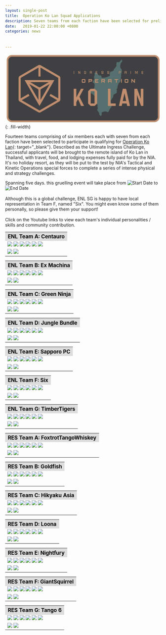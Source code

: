 ```yaml
---
layout: single-post
title:  Operation Ko Lan Squad Applications
description: Seven teams from each faction have been selected for preliminaries.
date:   2019-01-22 22:00:00 +0800
categories: news


---
```

<style type="text/css">
.top {
  margin-bottom: 10px;
  background: #f3f3f3;
  padding: 12px 15px;
}
.top h5 {
  font-size: 1rem;
}
.top .value {
  font-style: italic;
  font-size: 0.9em;
}
</style>

![Operation Ko Lan](/assets/images/news/operation_ko_lan.jpg){: .fill-width}

Fourteen teams comprising of six members each with seven from each faction have been selected to participate in qualifying for [Operation Ko Lan](https://events.ingress.com/operationkolan){: target="_blank"}. 
Described as the Ultimate Ingress Challenge, successful applicants will be brought to the remote island of Ko Lan in Thailand, with travel, food, and lodging expenses fully paid for by the NIA. 
It's no holiday resort, as they will be put to the test by NIA's Tactical and Kinetic Operations special forces to complete a series of intense physical and strategy challenges. 

Spanning five days. this gruelling event will take place from ![Start Date](https://img.shields.io/badge/7:00am-11%20Apr%202019-orange.svg) to ![End Date](https://img.shields.io/badge/10:00pm-15%20Apr%202019-orange.svg)
<br/><br/>
Although this is a global challenge, ENL SG is happy to have local representation in Team F, named "Six". You might even know some of them personally, so please give them your support!
<br/><br/>
Click on the Youtube links to view each team's individual personalities / skills and community contribution. 

<table class="table table-sm">
<tbody>
  <tr>
  <th colspan="5" style="font-size: 1.2em;background:#ddd;color:black;">ENL Team A: Centauro</th>
  </tr>
    <tr>
      <td>
<img src="https://img.shields.io/badge/ENL-yazminqc-limegreen.svg">
<img src="https://img.shields.io/badge/ENL-BlueThug-limegreen.svg">
<img src="https://img.shields.io/badge/ENL-MelyGG-limegreen.svg">
<img src="https://img.shields.io/badge/ENL-MK1310s-limegreen.svg">
<img src="https://img.shields.io/badge/ENL-suy-limegreen.svg">
<img src="https://img.shields.io/badge/ENL-TheGuySmiling-limegreen.svg"> 
</td></tr><tr><td>
<a href="https://youtu.be/KTXuC-CNxlE" target="_blank"><img src="https://img.shields.io/badge/youtube-Individual%20personalities%20and%20skills-FF0000.svg?logo=youtube&logoColor=FF0000"></a>
<a href="https://youtu.be/O1qM9X5o4mQ" target="_blank"><img src="https://img.shields.io/badge/youtube-Community%20Contribution-FF0000.svg?logo=youtube&logoColor=FF0000"></a>
      </td>
    </tr>
</tbody>
</table>

<table class="table table-sm">
<tbody>
  <tr>
  <th colspan="5" style="font-size: 1.2em;background:#ddd;color:black;">ENL Team B: Ex Machina</th>
  </tr>
    <tr>
      <td>
<img src="https://img.shields.io/badge/ENL-RoselessThorn-limegreen.svg">
<img src="https://img.shields.io/badge/ENL-darknyght00-limegreen.svg">
<img src="https://img.shields.io/badge/ENL-AsunaYui-limegreen.svg">
<img src="https://img.shields.io/badge/ENL-Magnus09-limegreen.svg">
<img src="https://img.shields.io/badge/ENL-0xH3XLUTHOR-limegreen.svg">
<img src="https://img.shields.io/badge/ENL-wrenchflats-limegreen.svg"> 
</td></tr><tr><td>
<a href="https://youtu.be/xFn6vzppT4E" target="_blank"><img src="https://img.shields.io/badge/youtube-Individual%20personalities%20and%20skills-FF0000.svg?logo=youtube&logoColor=FF0000"></a>
<a href="https://youtu.be/x4XMTmQkunM" target="_blank"><img src="https://img.shields.io/badge/youtube-Community%20Contribution-FF0000.svg?logo=youtube&logoColor=FF0000"></a>
      </td>
    </tr>
</tbody>
</table>

<table class="table table-sm">
<tbody>
  <tr>
  <th colspan="5" style="font-size: 1.2em;background:#ddd;color:black;">ENL Team C: Green Ninja</th>
  </tr>
    <tr>
      <td>
<img src="https://img.shields.io/badge/ENL-wucifer-limegreen.svg">
<img src="https://img.shields.io/badge/ENL-mameone-limegreen.svg">
<img src="https://img.shields.io/badge/ENL-pincushion1-limegreen.svg">
<img src="https://img.shields.io/badge/ENL-maniacal1-limegreen.svg">
<img src="https://img.shields.io/badge/ENL-usagik-limegreen.svg">
<img src="https://img.shields.io/badge/ENL-tothebluestar-limegreen.svg"> 
</td></tr><tr><td>
<a href="https://youtu.be/dElf0Rlhgdk" target="_blank"><img src="https://img.shields.io/badge/youtube-Individual%20personalities%20and%20skills-FF0000.svg?logo=youtube&logoColor=FF0000"></a>
<a href="https://youtu.be/7D2D-5w39HU" target="_blank"><img src="https://img.shields.io/badge/youtube-Community%20Contribution-FF0000.svg?logo=youtube&logoColor=FF0000"></a>
      </td>
    </tr>
</tbody>
</table>

<table class="table table-sm">
<tbody>
  <tr>
  <th colspan="5" style="font-size: 1.2em;background:#ddd;color:black;">ENL Team D: Jungle Bundle</th>
  </tr>
    <tr>
      <td>
<img src="https://img.shields.io/badge/ENL-AV139-limegreen.svg">
<img src="https://img.shields.io/badge/ENL-czechvar-limegreen.svg">
<img src="https://img.shields.io/badge/ENL-Elderflower-limegreen.svg">
<img src="https://img.shields.io/badge/ENL-LEYNADMAR-limegreen.svg">
<img src="https://img.shields.io/badge/ENL-PascalRoose-limegreen.svg">
<img src="https://img.shields.io/badge/ENL-TropperCZ-limegreen.svg"> 
</td></tr><tr><td>
<a href="https://youtu.be/fzRoip81RL0" target="_blank"><img src="https://img.shields.io/badge/youtube-Individual%20personalities%20and%20skills-FF0000.svg?logo=youtube&logoColor=FF0000"></a>
<a href="https://youtu.be/Bta6t3zYodg" target="_blank"><img src="https://img.shields.io/badge/youtube-Community%20Contribution-FF0000.svg?logo=youtube&logoColor=FF0000"></a>
      </td>
    </tr>
</tbody>
</table>

<table class="table table-sm">
<tbody>
  <tr>
  <th colspan="5" style="font-size: 1.2em;background:#ddd;color:black;">ENL Team E: Sapporo PC</th>
  </tr>
    <tr>
      <td>
<img src="https://img.shields.io/badge/ENL-OkinawaHiroT-limegreen.svg">
<img src="https://img.shields.io/badge/ENL-HybridOrbital-limegreen.svg">
<img src="https://img.shields.io/badge/ENL-katops-limegreen.svg">
<img src="https://img.shields.io/badge/ENL-KxnxuxeTxuxsxi-limegreen.svg">
<img src="https://img.shields.io/badge/ENL-TAT21-limegreen.svg">
<img src="https://img.shields.io/badge/ENL-Tokiyomi-limegreen.svg"> 
</td></tr><tr><td>
<a href="https://youtu.be/gObaRrqY2OU" target="_blank"><img src="https://img.shields.io/badge/youtube-Individual%20personalities%20and%20skills-FF0000.svg?logo=youtube&logoColor=FF0000"></a>
<a href="https://youtu.be/091xcqXMvsI" target="_blank"><img src="https://img.shields.io/badge/youtube-Community%20Contribution-FF0000.svg?logo=youtube&logoColor=FF0000"></a>
      </td>
    </tr>
</tbody>
</table>

<table class="table table-sm">
<tbody>
  <tr>
  <th colspan="5" style="font-size: 1.2em;background:#ddd;color:black;">ENL Team F: Six</th>
  </tr>
    <tr>
      <td>
<img src="https://img.shields.io/badge/ENL-Skulldaeron-limegreen.svg">
<img src="https://img.shields.io/badge/ENL-disidious-limegreen.svg">
<img src="https://img.shields.io/badge/ENL-Pandasteak101-limegreen.svg">
<img src="https://img.shields.io/badge/ENL-yaturugi-limegreen.svg">
<img src="https://img.shields.io/badge/ENL-KonaExplosif-limegreen.svg">
<img src="https://img.shields.io/badge/ENL-Fushigidane-limegreen.svg"> 
</td></tr><tr><td>
<a href="https://youtu.be/9Lr_FLGiaTc" target="_blank"><img src="https://img.shields.io/badge/youtube-Individual%20personalities%20and%20skills-FF0000.svg?logo=youtube&logoColor=FF0000"></a>
<a href="https://youtu.be/w3saInIpSRg" target="_blank"><img src="https://img.shields.io/badge/youtube-Community%20Contribution-FF0000.svg?logo=youtube&logoColor=FF0000"></a>
      </td>
    </tr>
</tbody>
</table>

<table class="table table-sm">
<tbody>
  <tr>
  <th colspan="5" style="font-size: 1.2em;background:#ddd;color:black;">ENL Team G: TimberTigers </th>
  </tr>
    <tr>
      <td>
<img src="https://img.shields.io/badge/ENL-vain-limegreen.svg">
<img src="https://img.shields.io/badge/ENL-anakron-limegreen.svg">
<img src="https://img.shields.io/badge/ENL-moonlitprincess-limegreen.svg">
<img src="https://img.shields.io/badge/ENL-luckydragon-limegreen.svg">
<img src="https://img.shields.io/badge/ENL-smokedmonkee-limegreen.svg">
<img src="https://img.shields.io/badge/ENL-nukedcookie-limegreen.svg"> 
</td></tr><tr><td>
<a href="https://youtu.be/UZeO55-GNwQ" target="_blank"><img src="https://img.shields.io/badge/youtube-Individual%20personalities%20and%20skills-FF0000.svg?logo=youtube&logoColor=FF0000"></a>
<a href="https://youtu.be/czN5NABQehE" target="_blank"><img src="https://img.shields.io/badge/youtube-Community%20Contribution-FF0000.svg?logo=youtube&logoColor=FF0000"></a>
      </td>
    </tr>
</tbody>
</table>


<table class="table table-sm">
<tbody>
  <tr>
  <th colspan="5" style="font-size: 1.2em;background:#ddd;color:black;">RES Team A: FoxtrotTangoWhiskey </th>
  </tr>
    <tr>
      <td>
<img src="https://img.shields.io/badge/ENL-CaptOrange-007bff.svg">
<img src="https://img.shields.io/badge/ENL-DarkKnight-007bff.svg">
<img src="https://img.shields.io/badge/ENL-DRBragg-007bff.svg">
<img src="https://img.shields.io/badge/ENL-FleetofFeet-007bff.svg">
<img src="https://img.shields.io/badge/ENL-KingofHearts-007bff.svg">
<img src="https://img.shields.io/badge/ENL-thesolo-007bff.svg"> 
</td></tr><tr><td>
<a href="https://youtu.be/ds0eLz8Jxhc" target="_blank"><img src="https://img.shields.io/badge/youtube-Individual%20personalities%20and%20skills-FF0000.svg?logo=youtube&logoColor=FF0000"></a>
<a href="https://youtu.be/2N5KdihkstI" target="_blank"><img src="https://img.shields.io/badge/youtube-Community%20Contribution-FF0000.svg?logo=youtube&logoColor=FF0000"></a>
      </td>
    </tr>
</tbody>
</table>

<table class="table table-sm">
<tbody>
  <tr>
  <th colspan="5" style="font-size: 1.2em;background:#ddd;color:black;">RES Team B: Goldfish </th>
  </tr>
    <tr>
      <td>
<img src="https://img.shields.io/badge/RES-mothergoose-007bff.svg">
<img src="https://img.shields.io/badge/RES-appastair-007bff.svg">
<img src="https://img.shields.io/badge/RES-spectotr-007bff.svg">
<img src="https://img.shields.io/badge/RES-lacera-007bff.svg">
<img src="https://img.shields.io/badge/RES-andafter-007bff.svg">
<img src="https://img.shields.io/badge/RES-boomfish-007bff.svg"> 
</td></tr><tr><td>
<a href="https://youtu.be/yQMDs0XBjKg" target="_blank"><img src="https://img.shields.io/badge/youtube-Individual%20personalities%20and%20skills-FF0000.svg?logo=youtube&logoColor=FF0000"></a>
<a href="https://youtu.be/PiV0E-g8NpY" target="_blank"><img src="https://img.shields.io/badge/youtube-Community%20Contribution-FF0000.svg?logo=youtube&logoColor=FF0000"></a>
      </td>
    </tr>
</tbody>
</table>

<table class="table table-sm">
<tbody>
  <tr>
  <th colspan="5" style="font-size: 1.2em;background:#ddd;color:black;">RES Team C: Hikyaku Asia</th>
  </tr>
    <tr>
      <td>
<img src="https://img.shields.io/badge/RES-wzh-007bff.svg">
<img src="https://img.shields.io/badge/RES-renkur-007bff.svg">
<img src="https://img.shields.io/badge/RES-shutupthere-007bff.svg">
<img src="https://img.shields.io/badge/RES-maxfalcon2-007bff.svg">
<img src="https://img.shields.io/badge/RES-ryugoA-007bff.svg">
<img src="https://img.shields.io/badge/RES-mattun0924-007bff.svg"> 
</td></tr><tr><td>
<a href="https://youtu.be/Vtkie9jJ9Ds" target="_blank"><img src="https://img.shields.io/badge/youtube-Individual%20personalities%20and%20skills-FF0000.svg?logo=youtube&logoColor=FF0000"></a>
<a href="https://youtu.be/K6nq9ZVoQD8" target="_blank"><img src="https://img.shields.io/badge/youtube-Community%20Contribution-FF0000.svg?logo=youtube&logoColor=FF0000"></a>
      </td>
    </tr>
</tbody>
</table>


<table class="table table-sm">
<tbody>
  <tr>
  <th colspan="5" style="font-size: 1.2em;background:#ddd;color:black;">RES Team D: Loona </th>
  </tr>
    <tr>
      <td>
<img src="https://img.shields.io/badge/RES-heavenmaiden-007bff.svg">
<img src="https://img.shields.io/badge/RES-ConsiliumDei1-007bff.svg">
<img src="https://img.shields.io/badge/RES-retraut-007bff.svg">
<img src="https://img.shields.io/badge/RES-Gryb-007bff.svg">
<img src="https://img.shields.io/badge/RES-DeepEvIL-007bff.svg">
<img src="https://img.shields.io/badge/RES-xuxukc-007bff.svg"> 
</td></tr><tr><td>
<a href="https://youtu.be/Il0EwonUarA" target="_blank"><img src="https://img.shields.io/badge/youtube-Individual%20personalities%20and%20skills-FF0000.svg?logo=youtube&logoColor=FF0000"></a>
<a href="https://youtu.be/Bur2xYP3nS0" target="_blank"><img src="https://img.shields.io/badge/youtube-Community%20Contribution-FF0000.svg?logo=youtube&logoColor=FF0000"></a>
      </td>
    </tr>
</tbody>
</table>

<table class="table table-sm">
<tbody>
  <tr>
  <th colspan="5" style="font-size: 1.2em;background:#ddd;color:black;">RES Team E: Nightfury </th>
  </tr>
    <tr>
      <td>
<img src="https://img.shields.io/badge/RES-verdreher-007bff.svg">
<img src="https://img.shields.io/badge/RES-h4eschen-007bff.svg">
<img src="https://img.shields.io/badge/RES-JackKenway-007bff.svg">
<img src="https://img.shields.io/badge/RES-BTKrisztian-007bff.svg">
<img src="https://img.shields.io/badge/RES-FireWorksX-007bff.svg">
<img src="https://img.shields.io/badge/RES-nibiru-007bff.svg"> 
</td></tr><tr><td>
<a href="https://youtu.be/4SOwjyO8m7c" target="_blank"><img src="https://img.shields.io/badge/youtube-Individual%20personalities%20and%20skills-FF0000.svg?logo=youtube&logoColor=FF0000"></a>
<a href="https://youtu.be/4s6_2wqWC6M" target="_blank"><img src="https://img.shields.io/badge/youtube-Community%20Contribution-FF0000.svg?logo=youtube&logoColor=FF0000"></a>
      </td>
    </tr>
</tbody>
</table>

<table class="table table-sm">
<tbody>
  <tr>
  <th colspan="5" style="font-size: 1.2em;background:#ddd;color:black;">RES Team F: GiantSquirrel </th>
  </tr>
    <tr>
      <td>
<img src="https://img.shields.io/badge/RES-GiantSquirrel-007bff.svg">
<img src="https://img.shields.io/badge/RES-earthtraveler5-007bff.svg">
<img src="https://img.shields.io/badge/RES-Chics-007bff.svg">
<img src="https://img.shields.io/badge/RES-ITLed-007bff.svg">
<img src="https://img.shields.io/badge/RES-Techknow-007bff.svg">
<img src="https://img.shields.io/badge/RES-Kromoggo-007bff.svg"> 
</td></tr><tr><td>
<a href="https://youtu.be/nTkzZvf-CDo" target="_blank"><img src="https://img.shields.io/badge/youtube-Individual%20personalities%20and%20skills-FF0000.svg?logo=youtube&logoColor=FF0000"></a>
<a href="https://youtu.be/lrgc0OeJCbU" target="_blank"><img src="https://img.shields.io/badge/youtube-Community%20Contribution-FF0000.svg?logo=youtube&logoColor=FF0000"></a>
      </td>
    </tr>
</tbody>
</table>

<table class="table table-sm">
<tbody>
  <tr>
  <th colspan="5" style="font-size: 1.2em;background:#ddd;color:black;">RES Team G: Tango 6 </th>
  </tr>
    <tr>
      <td>
<img src="https://img.shields.io/badge/RES-dasKupfer-007bff.svg">
<img src="https://img.shields.io/badge/RES-FuZeBx-007bff.svg">
<img src="https://img.shields.io/badge/RES-whitecrash-007bff.svg">
<img src="https://img.shields.io/badge/RES-onecino-007bff.svg">
<img src="https://img.shields.io/badge/RES-kblackie90-007bff.svg">
<img src="https://img.shields.io/badge/RES-DongXiaoMiau-007bff.svg"> 
</td></tr><tr><td>
<a href="https://youtu.be/HKgUPx4SYr4" target="_blank"><img src="https://img.shields.io/badge/youtube-Individual%20personalities%20and%20skills-FF0000.svg?logo=youtube&logoColor=FF0000"></a>
<a href="https://youtu.be/jFK509TMbQo" target="_blank"><img src="https://img.shields.io/badge/youtube-Community%20Contribution-FF0000.svg?logo=youtube&logoColor=FF0000"></a>
      </td>
    </tr>
</tbody>
</table>

